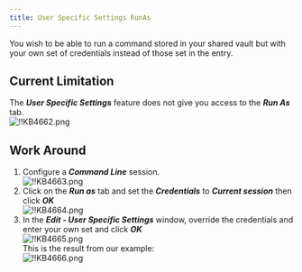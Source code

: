 ```yaml
---
title: User Specific Settings RunAs
---
```

You wish to be able to run a command stored in your shared vault but with your own set of credentials instead of those set in the entry.

## Current Limitation

The ***User Specific Settings*** feature does not give you access to the ***Run As*** tab.  
![!!KB4662.png](/img/en/kb/KB4662.png)

## Work Around

1. Configure a ***Command Line*** session.  
![!!KB4663.png](/img/en/kb/KB4663.png)
1. Click on the ***Run as*** tab and set the ***Credentials*** to ***Current session*** then click ***OK***  
![!!KB4664.png](/img/en/kb/KB4664.png)
1. In the ***Edit - User Specific Settings*** window, override the credentials and enter your own set and click ***OK***  
![!!KB4665.png](/img/en/kb/KB4665.png)  
This is the result from our example:  
![!!KB4666.png](/img/en/kb/KB4666.png)

